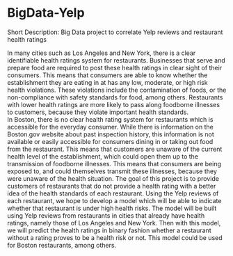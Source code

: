 # BigData-Yelp
Short Description: Big Data project to correlate Yelp reviews and restaurant health ratings

In many cities such as Los Angeles and New York, there is a clear identifiable health ratings system for restaurants. Businesses that serve and prepare food are required to post these health ratings in clear sight of their consumers. This means that consumers are able to know whether the establishment they are eating in at has any low, moderate, or high risk health violations. These violations include the contamination of foods, or the non-compliance with safety standards for food, among others. Restaurants with lower health ratings are more likely to pass along foodborne illnesses to customers, because they violate important health standards.  
In Boston, there is no clear health rating system for restaurants which is accessible for the everyday consumer.  While there is information on the Boston.gov website about past inspection history, this information is not available or easily accessible for consumers dining in or taking out food from the restaurant. This means that customers are unaware of the current health level of the establishment, which could open them up to the transmission of foodborne illnesses. This means that consumers are being exposed to, and could themselves transmit these illnesses, because they were unaware of the health situation. 
The goal of this project is to provide customers of restaurants that do not provide a health rating with a better idea of the health standards of each restaurant. Using the Yelp reviews of each restaurant, we hope to develop a model which will be able to indicate whether that restaurant is under high health risks. The model will be built using Yelp reviews from restaurants in cities that already have health ratings, namely those of Los Angeles and New York. Then with this model, we will predict the health ratings in binary fashion whether a restaurant without a rating proves to be a health risk or not. This model could be used for Boston restaurants, among others. 

